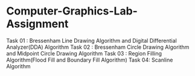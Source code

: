 # Computer-Graphics-Lab-Assignment

Task 01 : Bressenham Line Drawing Algorithm and Digital Differential Analyzer(DDA) Algorithm
Task 02 : Bressenham Circle Drawing Algorithm and Midpoint Circle Drawing Algorithm 
Task 03 : Region Filling Algorithm(Flood Fill and Boundary Fill Algorithm)
Task 04: Scanline Algorithm 
